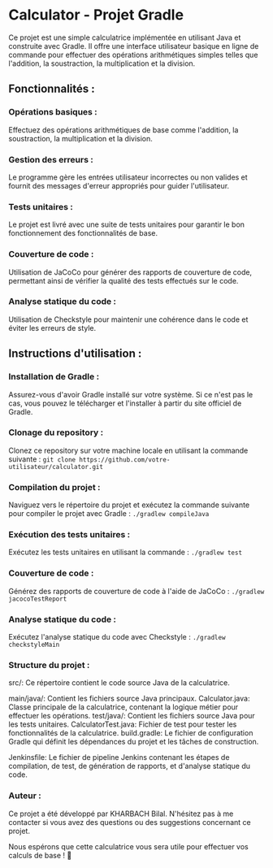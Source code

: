 # Calculator - Projet Gradle

Ce projet est une simple calculatrice implémentée en utilisant Java et construite avec Gradle. Il offre une interface utilisateur basique en ligne de commande pour effectuer des opérations arithmétiques simples telles que l'addition, la soustraction, la multiplication et la division.

## Fonctionnalités :

### Opérations basiques : 
Effectuez des opérations arithmétiques de base comme l'addition, la soustraction, la multiplication et la division.

### Gestion des erreurs : 
Le programme gère les entrées utilisateur incorrectes ou non valides et fournit des messages d'erreur appropriés pour guider l'utilisateur.

### Tests unitaires : 
Le projet est livré avec une suite de tests unitaires pour garantir le bon fonctionnement des fonctionnalités de base.

### Couverture de code : 
Utilisation de JaCoCo pour générer des rapports de couverture de code, permettant ainsi de vérifier la qualité des tests effectués sur le code.

### Analyse statique du code :
Utilisation de Checkstyle pour maintenir une cohérence dans le code et éviter les erreurs de style.

## Instructions d'utilisation :

### Installation de Gradle : 
Assurez-vous d'avoir Gradle installé sur votre système. Si ce n'est pas le cas, vous pouvez le télécharger et l'installer à partir du site officiel de Gradle.

### Clonage du repository : 
Clonez ce repository sur votre machine locale en utilisant la commande suivante : 
`git clone https://github.com/votre-utilisateur/calculator.git`

### Compilation du projet : 
Naviguez vers le répertoire du projet et exécutez la commande suivante pour compiler le projet avec Gradle : 
`./gradlew compileJava`

### Exécution des tests unitaires :
Exécutez les tests unitaires en utilisant la commande : 
`./gradlew test`

### Couverture de code : 
Générez des rapports de couverture de code à l'aide de JaCoCo :
`./gradlew jacocoTestReport`

### Analyse statique du code : 
Exécutez l'analyse statique du code avec Checkstyle :
`./gradlew checkstyleMain`

### Structure du projet :
src/: Ce répertoire contient le code source Java de la calculatrice.

main/java/: Contient les fichiers source Java principaux.
Calculator.java: Classe principale de la calculatrice, contenant la logique métier pour effectuer les opérations.
test/java/: Contient les fichiers source Java pour les tests unitaires.
CalculatorTest.java: Fichier de test pour tester les fonctionnalités de la calculatrice.
build.gradle: Le fichier de configuration Gradle qui définit les dépendances du projet et les tâches de construction.

Jenkinsfile: Le fichier de pipeline Jenkins contenant les étapes de compilation, de test, de génération de rapports, et d'analyse statique du code.

### Auteur :
Ce projet a été développé par KHARBACH Bilal. N'hésitez pas à me contacter si vous avez des questions ou des suggestions concernant ce projet.

Nous espérons que cette calculatrice vous sera utile pour effectuer vos calculs de base ! 🧮
